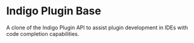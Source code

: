 # Indigo Plugin Base

A clone of the Indigo Plugin API to assist plugin development in IDEs with
code completion capabilities.